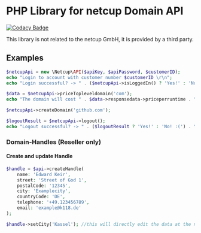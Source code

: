 # PHP Library for netcup Domain API

[![Codacy Badge](https://app.codacy.com/project/badge/Grade/5eed09a3cf904517974d165260cd3835)](https://www.codacy.com/gh/MrKrisKrisu/netcup-api/dashboard?utm_source=github.com&amp;utm_medium=referral&amp;utm_content=MrKrisKrisu/netcup-api&amp;utm_campaign=Badge_Grade)

This library is not related to the netcup GmbH, it is provided by a third party.

## Examples

```php
$netcupApi = new \Netcup\API($apiKey, $apiPassword, $customerID);
echo "Login to account with customer number $customerID \r\n";
echo "Login successful? -> " . ($netcupApi->isLoggedIn() ? 'Yes!' : 'No! :(') . "\r\n";

$data = $netcupApi->priceTopleveldomain('com');
echo "The domain will cost " . $data->responsedata->priceperruntime . "\r\n";

$netcupApi->createDomain('github.com');

$logoutResult = $netcupApi->logout();
echo "Logout successful? -> " . ($logoutResult ? 'Yes!' : 'No! :(') . "\r\n";
```

### Domain-Handles (Reseller only)

#### Create and update Handle

```php
$handle = $api->createHandle(
    name: 'Edward Keir',
    street: 'Street of God 1',
    postalCode: '12345',
    city: 'Examplecity',
    countryCode: 'DE',
    telephone: '+49.123456789',
    email: 'example@k118.de'
);

$handle->setCity('Kassel'); //this will directly edit the data at the netcup database as well
```